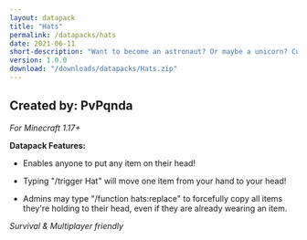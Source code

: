 ```yaml
---
layout: datapack
title: "Hats"
permalink: /datapacks/hats
date: 2021-06-11
short-description: "Want to become an astronaut? Or maybe a unicorn? Customize your appearance with any item you'd like!"
version: 1.0.0
download: "/downloads/datapacks/Hats.zip"
---
```

Created by: PvPqnda
-
*For Minecraft 1.17+*

**Datapack Features:**

- Enables anyone to put any item on their head!

- Typing "/trigger Hat" will move one item from your hand to your head!

- Admins may type "/function hats:replace" to forcefully copy all items they're holding to their head, even if they are already wearing an item.

*Survival & Multiplayer friendly*